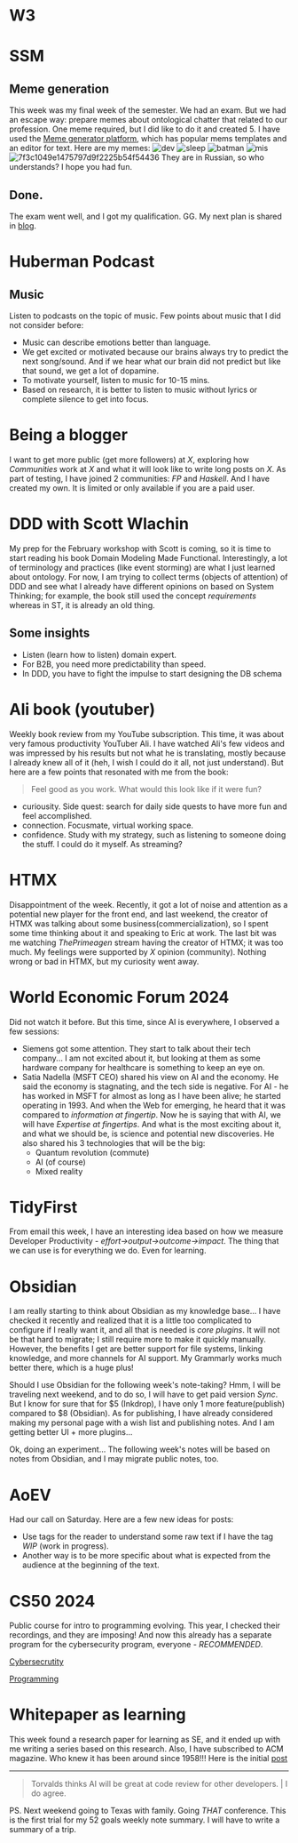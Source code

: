 # W3

# SSM

## Meme generation
This week was my final week of the semester. We had an exam. But we had an escape way: prepare memes about ontological chatter that related to our profession. One meme required, but I did like to do it and created 5. I have used the [Meme generator platform](https://iloveimg.com), which has popular mems templates and an editor for text. Here are my memes:
![dev](Publish/2024/assets/Wk1wHIV08-dev.jpg)
![sleep](Publish/2024/assets/W6a-VpEK1-sleep.jpg)
![batman](Publish/2024/assets/rMQqEbYyx-batman.jpg)
![mis](Publish/2024/assets/QrsOEewuO-mis.jpg)
![7f3c1049e1475797d9f2225b54f54436](Publish/2024/assets/5Xo7-0JFS-7f3c1049e1475797d9f2225b54f54436.jpg)
They are in Russian, so who understands? I hope you had fun.

## Done.
The exam went well, and I got my qualification. GG. My next plan is shared in [blog](https://secondfile.substack.com/p/change-of-habits).

# Huberman Podcast
## Music
Listen to podcasts on the topic of music. Few points about music that I did not consider before:
- Music can describe emotions better than language.
- We get excited or motivated because our brains always try to predict the next song/sound. And if we hear what our brain did not predict but like that sound, we get a lot of dopamine.
- To motivate yourself, listen to music for 10-15 mins.
- Based on research, it is better to listen to music without lyrics or complete silence to get into focus.

# Being a blogger
I want to get more public (get more followers) at *X*, exploring how *Communities* work at *X* and what it will look like to write long posts on *X*. As part of testing, I have joined 2 communities: *FP* and *Haskell*. And I have created my own. It is limited or only available if you are a paid user.

# DDD with Scott Wlachin
My prep for the February workshop with Scott is coming, so it is time to start reading his book Domain Modeling Made Functional. Interestingly, a lot of terminology and practices (like event storming) are what I just learned about ontology. For now, I am trying to collect terms (objects of attention) of DDD and see what I already have different opinions on based on System Thinking; for example, the book still used the concept *requirements* whereas in ST, it is already an old thing.

## Some insights
- Listen (learn how to listen) domain expert.
- For B2B, you need more predictability than speed.
- In DDD, you have to fight the impulse to start designing the DB schema

# Ali book (youtuber)
Weekly book review from my YouTube subscription. This time, it was about very famous productivity YouTuber Ali. I have watched Ali's few videos and was impressed by his results but not what he is translating, mostly because I already knew all of it (heh, I wish I could do it all, not just understand). But here are a few points that resonated with me from the book:

> Feel good as you work. What would this look like if it were fun?
- curiousity. Side quest: search for daily side quests to have more fun and feel accomplished.
- connection. Focusmate, virtual working space.
- confidence. Study with my strategy, such as listening to someone doing the stuff. I could do it myself. As streaming?

# HTMX
Disappointment of the week. Recently, it got a lot of noise and attention as a potential new player for the front end, and last weekend, the creator of HTMX was talking about some business(commercialization), so I spent some time thinking about it and speaking to Eric at work. The last bit was me watching *ThePrimeagen* stream having the creator of HTMX; it was too much. My feelings were supported by *X* opinion (community). Nothing wrong or bad in HTMX, but my curiosity went away.

# World Economic Forum 2024
Did not watch it before. But this time, since AI is everywhere, I observed a few sessions:
- Siemens got some attention. They start to talk about their tech company... I am not excited about it, but looking at them as some hardware company for healthcare is something to keep an eye on.
- Satia Nadella (MSFT CEO) shared his view on AI and the economy. He said the economy is stagnating, and the tech side is negative. For AI - he has worked in MSFT for almost as long as I have been alive; he started operating in 1993. And when the Web for emerging, he heard that it was compared to *information at fingertip*. Now he is saying that with AI, we will have *Expertise at fingertips*. And what is the most exciting about it, and what we should be, is science and potential new discoveries. He also shared his 3 technologies that will be the big:
     - Quantum revolution (commute)
     - AI (of course)
     - Mixed reality
     
# TidyFirst
From email this week, I have an interesting idea based on how we measure Developer Productivity - 
*effort→output→outcome→impact*. The thing that we can use is for everything we do. Even for learning.

# Obsidian
I am really starting to think about Obsidian as my knowledge base... I have checked it recently and realized that it is a little too complicated to configure if I really want it, and all that is needed is *core plugins*. It will not be that hard to migrate; I still require more to make it quickly manually. However, the benefits I get are better support for file systems, linking knowledge, and more channels for AI support. My Grammarly works much better there, which is a huge plus!

Should I use Obsidian for the following week's note-taking? Hmm, I will be traveling next weekend, and to do so, I will have to get paid version *Sync*. But I know for sure that for $5 (Inkdrop), I have only 1 more feature(publish) compared to $8 (Obsidian). As for publishing, I have already considered making my personal page with a wish list and publishing notes. And I am getting better UI + more plugins...

Ok, doing an experiment... The following week's notes will be based on notes from Obsidian, and I may migrate public notes, too.


# AoEV
Had our call on Saturday. Here are a few new ideas for posts:
- Use tags for the reader to understand some raw text if I have the tag *WIP* (work in progress).
- Another way is to be more specific about what is expected from the audience at the beginning of the text.

# CS50 2024
Public course for intro to programming evolving. This year, I checked their recordings, and they are imposing! And now this already has a separate program for the cybersecurity program, everyone - *RECOMMENDED*.

[Cybersecrutity](https://www.youtube.com/watch?v=kUovJpWqEMk&list=PLhQjrBD2T383Cqo5I1oRrbC1EKRAKGKUE&index=2)

[Programming](https://www.youtube.com/watch?v=3LPJfIKxwWc&list=PLhQjrBD2T381WAHyx1pq-sBfykqMBI7V4)


# Whitepaper as learning
This week found a research paper for learning as SE, and it ended up with me writing a series based on this research. Also, I have subscribed to ACM magazine. Who knew it has been around since 1958!!!
Here is the initial [post](https://open.substack.com/pub/secondfile/p/10-things-software-developers-should?r=yo8ni&utm_campaign=post&utm_medium=web&showWelcome=true)

---

> Torvalds thinks AI will be great at code review for other developers. | I do agree.

PS.
Next weekend going to Texas with family. Going *THAT* conference. This is the first trial for my 52 goals weekly note summary. I will have to write a summary of a trip.